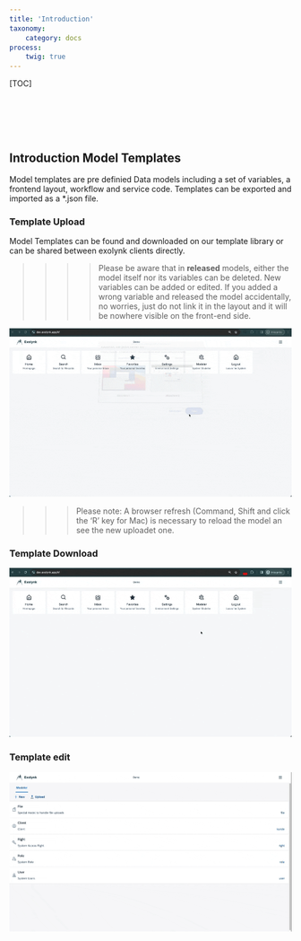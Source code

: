 ```yaml
---
title: 'Introduction'
taxonomy:
    category: docs
process:
    twig: true
---
```


[TOC]

<br><br><br><br>

## Introduction Model Templates

Model templates are pre definied Data models including a set of variables, a frontend layout, workflow and service code. Templates can be exported and imported as a *.json file.

### Template Upload

Model Templates can be found and downloaded on our template library or can be shared between exolynk clients directly.

>>>> Please be aware that in **released** models, either the model itself nor its variables can be deleted. New variables can be added or edited. If you added a wrong variable and released the model accidentally, no worries, just do not link it in the layout and it will be nowhere visible on the front-end side.

![Upload](model-upload.gif?resize=600&classes=left)

>>> Please note: A browser refresh (Command, Shift and click the ‘R’ key for Mac) is necessary to reload the model an see the new uploadet one.

### Template Download

![Download](model-download.gif?resize=600&classes=left)

### Template edit

![Edit](model-edit.gif?resize=600&classes=left)
